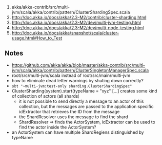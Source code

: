 1. akka/akka-contrib/src/multi-jvm/scala/akka/contrib/pattern/ClusterShardingSpec.scala
1. http://doc.akka.io/docs/akka/2.3-M2/contrib/cluster-sharding.html
1. http://doc.akka.io/docs/akka/2.3-M2/dev/multi-jvm-testing.html
1. http://doc.akka.io/docs/akka/2.3-M2/dev/multi-node-testing.html
1. http://doc.akka.io/docs/akka/snapshot/scala/cluster-usage.html#How_to_Test

## Notes
* https://github.com/akka/akka/blob/master/akka-contrib/src/multi-jvm/scala/akka/contrib/pattern/ClusterSingletonManagerSpec.scala
* root/src/multi-jvm/scala instead of root/src/main/multi-jvm
* how to eliminate dead letter warnings by shuting down correctly?
* ```sbt "~multi-jvm:test-only sharding.ClusterShardingSpec"```
* ClusterSharding(system).start(typeName = "xyz" [...]  creates some kind of collection of actors (all shards)
    * it is not possible to send directly a message to an actor of this collection, but the messages
      are passed to the application specific idExtractor that retrieves the ID from the message
    * the ShardResolver uses the message to find the shard
    * ShardResolver => finds the ActorSystem, idExtractor can be used to find the actor inside the ActorSystem?
* an ActorSystem can have multiple ShardRegiens distinguished by typeName
